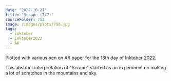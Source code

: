 ```yaml
---
date: "2022-10-21"
title: "Scrape (7/7)"
sourceFolder: 752
image: /images/plots/758.jpg
tags:
  - inktober
  - inktober2022
  - A6
---
```


Plotted with various pen on A6 paper for the 18th day of Inktober 2022.

This abstract interpretation of "Scrape" started as an experiment on making a lot of scratches in the mountains and sky.